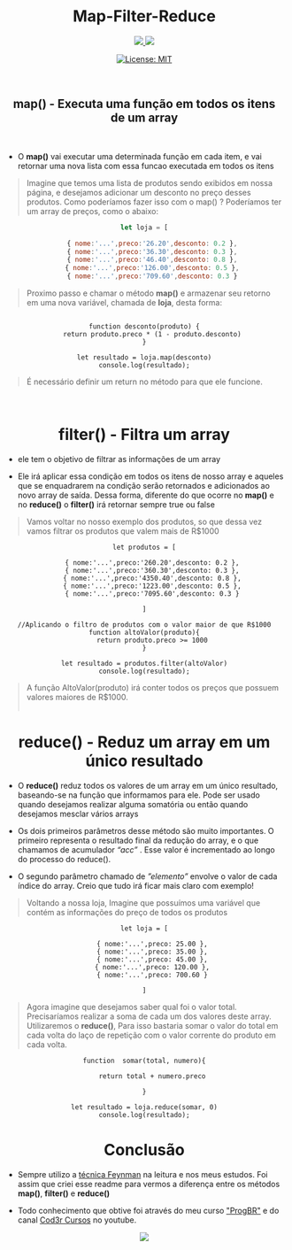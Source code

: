 <h1 align="center">Map-Filter-Reduce</h1>
  
  <div align="center">
<a href="mailto:leonardoandrs15@gmail.com" alt="Gmail" target="_blank">
  <img src="https://img.shields.io/badge/Gmail-D14836?style=for-the-badge&logo=gmail&logoColor=white">
</a>

<a href="https://www.linkedin.com/in/leonardo-matheus-anders-23706920a" alt="Linkedin" target="_blank">
  <img src="https://img.shields.io/badge/LinkedIn-0077B5?style=for-the-badge&logo=linkedin&logoColor=white">
</a>

[![License: MIT](https://img.shields.io/badge/License-MIT-yellow.svg)](https://opensource.org/licenses/MIT)

</div><br>

<h2 align="center" > map() - Executa uma função em todos os itens de um array </h2><br>

- O **map()** vai executar uma determinada função em cada item, e vai retornar uma nova lista com essa funcao executada em todos os itens

> Imagine que temos uma lista de produtos sendo exibidos em nossa página, e desejamos adicionar um desconto no preço desses produtos. Como poderíamos fazer isso com o map() ? Poderíamos ter um array de preços, como o abaixo:<br>

<div align="center">

``` js ,
let loja = [

    { nome:'...',preco:'26.20',desconto: 0.2 },
    { nome:'...',preco:'36.30',desconto: 0.3 },
    { nome:'...',preco:'46.40',desconto: 0.8 },
    { nome:'...',preco:'126.00',desconto: 0.5 },
    { nome:'...',preco:'709.60',desconto: 0.3 }
```
</div>

> Proximo passo e chamar o método **map()** e armazenar seu retorno em uma nova variável, chamada de **loja**, desta forma:<br>

<div align="center">

```js,

function desconto(produto) {
    return produto.preco * (1 - produto.desconto)
}

let resultado = loja.map(desconto)
console.log(resultado);
```

</div>

> É necessário definir um return no método para que ele funcione.
<br>

<h1 align="center">filter() - Filtra um array</h1>

- ele tem o objetivo de filtrar as informações de um array

- Ele irá aplicar essa condição em todos os itens de nosso array e aqueles que se enquadrarem na condição serão retornados e adicionados ao novo array de saída. Dessa forma, diferente do que ocorre no **map()** e no **reduce()** o **filter()** irá retornar sempre true ou false

> Vamos voltar no nosso exemplo dos produtos, so que dessa vez vamos filtrar os produtos que valem mais de R$1000

<div align="center">

```js,
let produtos = [

    { nome:'...',preco:'260.20',desconto: 0.2 },
    { nome:'...',preco:'360.30',desconto: 0.3 },
    { nome:'...',preco:'4350.40',desconto: 0.8 },
    { nome:'...',preco:'1223.00',desconto: 0.5 },
    { nome:'...',preco:'7095.60',desconto: 0.3 }

]

//Aplicando o filtro de produtos com o valor maior de que R$1000
function altoValor(produto){
    return produto.preco >= 1000
}

let resultado = produtos.filter(altoValor)
console.log(resultado);
```
</div>

> A função AltoValor(produto) irá conter todos os preços que possuem valores maiores de R$1000.
<br><br>
<h1 align="center">reduce() - Reduz um array em um único resultado</h1>

- O **reduce()** reduz todos os valores de um array em um único resultado, baseando-se na função que informamos para ele. Pode ser usado quando desejamos realizar alguma somatória ou então quando desejamos mesclar vários arrays

- Os dois primeiros parâmetros desse método são muito importantes. O primeiro representa o resultado final da redução do array, e o que chamamos de acumulador *“acc”* . Esse valor é incrementado ao longo do processo do reduce().

- O segundo parâmetro chamado de *”elemento”*  envolve o valor de cada índice do array. Creio que tudo irá ficar mais claro com exemplo!<br>

> Voltando a nossa loja, Imagine que possuímos uma variável que contém as informações do preço de todos os produtos

<div align="center">

```js,
let loja = [

    { nome:'...',preco: 25.00 },
    { nome:'...',preco: 35.00 },
    { nome:'...',preco: 45.00 },
    { nome:'...',preco: 120.00 },
    { nome:'...',preco: 700.60 }

]
```
</div>

> Agora imagine que desejamos saber qual foi o valor total. Precisaríamos realizar a soma de cada um dos valores deste array. 
  Utilizaremos o **reduce()**, Para isso bastaria somar o valor do total em cada volta do laço de repetição com o valor corrente do produto em cada volta.
  
  <div align="center">

```js,
function  somar(total, numero){

    return total + numero.preco
      
}

let resultado = loja.reduce(somar, 0)
console.log(resultado);
```
</div>

<h1 align="center">Conclusão</h1>

- Sempre utilizo a [técnica Feynman](https://ead.pucpr.br/blog/tecnica-feynman#:~:text=A%20t%C3%A9cnica%20Feynman%20%C3%A9%20uma,por%20exemplo%2C%20a%20Revolu%C3%A7%C3%A3o%20Francesa.) na leitura e nos meus estudos. Foi assim que criei esse readme para vermos a diferença entre os métodos **map()**, **filter()** e **reduce()** <br>

- Todo conhecimento que obtive foi através do meu curso ["ProgBR"](https://programadorbr.com/) e do canal [Cod3r Cursos](https://www.youtube.com/@cod3r) no youtube. 


<div align="center">
<img src="https://img.shields.io/badge/JavaScript-F7DF1E?style=for-the-badge&logo=javascript&logoColor=black">
</div>













